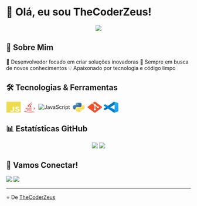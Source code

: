 # 👋 Olá, eu sou TheCoderZeus!

<div align="center">
  <img src="https://readme-typing-svg.herokuapp.com/?lines=Desenvolvedor+Apaixonado;Sempre+Aprendendo;Criando+Soluções+Inovadoras&center=true&width=380&height=45">
</div>

## 🚀 Sobre Mim

🎯 Desenvolvedor focado em criar soluções inovadoras
🌱 Sempre em busca de novos conhecimentos
💡 Apaixonado por tecnologia e código limpo

## 🛠️ Tecnologias & Ferramentas

<div style="display: inline_block">
  <img align="center" alt="JavaScript" height="30" width="40" src="https://raw.githubusercontent.com/devicons/devicon/master/icons/javascript/javascript-plain.svg">
  <img align="center" alt="JavaScript" height="30" width="40" src="https://raw.githubusercontent.com/devicons/devicon/master/icons/java/java-plain.svg">
  <img align="center" alt="JavaScript" height="30" width="40" src="https://raw.githubusercontent.com/devicons/devicon/master/icons/intellij/intellij">
  <img align="center" alt="Python" height="30" width="40" src="https://raw.githubusercontent.com/devicons/devicon/master/icons/python/python-original.svg">
  <img align="center" alt="Git" height="30" width="40" src="https://raw.githubusercontent.com/devicons/devicon/master/icons/git/git-original.svg">
  <img align="center" alt="VSCode" height="30" width="40" src="https://raw.githubusercontent.com/devicons/devicon/master/icons/vscode/vscode-original.svg">
</div>

## 📊 Estatísticas GitHub

<div align="center">
  <img height="180em" src="https://github-readme-stats.vercel.app/api?username=TheCoderZeus&show_icons=true&theme=dracula&include_all_commits=true&count_private=true"/>
  <img height="180em" src="https://github-readme-stats.vercel.app/api/top-langs/?username=TheCoderZeus&layout=compact&langs_count=7&theme=dracula"/>
</div>

## 🤝 Vamos Conectar!

<div> 
  <a href="mailto:seu-email@exemplo.com"><img src="https://img.shields.io/badge/-Gmail-%23333?style=for-the-badge&logo=gmail&logoColor=white" target="_blank"></a>
  <a href="https://github.com/TheCoderZeus" target="_blank"><img src="https://img.shields.io/badge/-GitHub-%23333?style=for-the-badge&logo=github&logoColor=white" target="_blank"></a>
</div>

---
⭐️ De [TheCoderZeus](https://github.com/TheCoderZeus)
